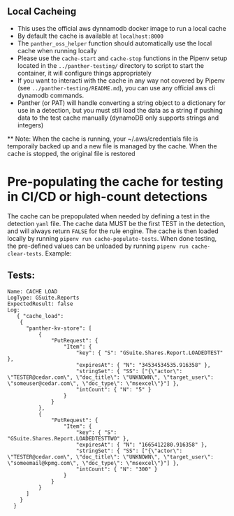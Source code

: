 ## Local Cacheing
- This uses the official aws dynnamodb docker image to run a local cache
- By default the cache is available at `localhost:8000`
- The `panther_oss_helper` function should automatically use the local cache when running locally
- Please use the `cache-start` and `cache-stop` functions in the Pipenv setup located in the `../panther-testing/` directory to script to start the container, it will configure things appropriately
- If you want to interacti with the cache in any way not covered by Pipenv (see
`../panther-testing/README.md`), you can use any official aws cli dynamodb commands.
- Panther (or PAT) will handle converting a string object to a dictionary for use in a detection, but you must still load the data as a string if pushing data to the test cache manually (dynamoDB only supports strings and integers)

** Note: When the cache is running, your ~/.aws/credentials file is temporaily backed up and a new file is managed by the cache. When the cache is stopped, the original file is restored

# Pre-populating the cache for testing in CI/CD or high-count detections
The cache can be prepopulated when needed by defining a test in the detection `yaml` file. The cache data MUST be the first TEST in the detection, and will always return `FALSE` for the rule engine. The cache is then loaded locally by running `pipenv run cache-populate-tests`. When done testing, the pre-defined values can be unloaded by running `pipenv run cache-clear-tests`. Example:

Tests:
  - 
    Name: CACHE LOAD
    LogType: GSuite.Reports
    ExpectedResult: false
    Log: 
       { "cache_load": 
        {
          "panther-kv-store": [
              {   
                  "PutRequest": {
                      "Item": { 
                          "key": { "S": "GSuite.Shares.Report.LOADEDTEST" },
                          "expiresAt": { "N": "34534534535.916358" },
                          "stringSet": { "SS": ["{\"actor\": \"TESTER@cedar.com\", \"doc_title\": \"UNKNOWN\", \"target_user\": \"someuser@cedar.com\", \"doc_type\": \"msexcel\"}"] },
                          "intCount": { "N": "5" }
                      }
                  }
              },
              {
                  "PutRequest": {
                      "Item": { 
                          "key": { "S": "GSuite.Shares.Report.LOADEDTESTTWO" },
                          "expiresAt": { "N": "1665412280.916358" },
                          "stringSet": { "SS": ["{\"actor\": \"TESTER@cedar.com\", \"doc_title\": \"UNKNOWN\", \"target_user\": \"someemail@kpmg.com\", \"doc_type\": \"msexcel\"}"] },
                          "intCount": { "N": "300" }
                      }
                  }
              }
          ]
        }
      }

